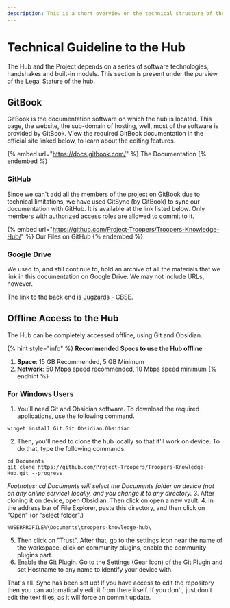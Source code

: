 ```yaml
---
description: This is a short overview on the technical structure of the hub.
---
```


# Technical Guideline to the Hub

The Hub and the Project depends on a series of software technologies, handshakes and built-in models. This section is present under the purview of the Legal Stature of the hub.

## GitBook

GitBook is the documentation software on which the hub is located. This page, the website, the sub-domain of hosting, well, most of the software is provided by GitBook. View the required GitBook documentation in the official site linked below, to learn about the editing features.

{% embed url="https://docs.gitbook.com/" %}
The Documentation
{% endembed %}

### GitHub

Since we can't add all the members of the project on GitBook due to technical limitations, we have used GitSync (by GitBook) to sync our documentation with GitHub. It is available at the link listed below. Only members with authorized access roles are allowed to commit to it.

{% embed url="https://github.com/Project-Troopers/Troopers-Knowledge-Hub/" %}
Our Files on GitHub
{% endembed %}

### Google Drive

We used to, and still continue to, hold an archive of all the materials that we link in this documentation on Google Drive. We may not include URLs, however.

The link to the back end is[ Jugzards - CBSE](https://drive.google.com/drive/folders/1H6GLo8tvjuDqWGfHuYQiZo\_WkKoVZmJX?usp=drive\_link).

## Offline Access to the Hub

The Hub can be completely accessed offline, using Git and Obsidian.

{% hint style="info" %}
**Recommended Specs to use the Hub offline**

1. **Space**: 15 GB Recommended, 5 GB Minimum
2. **Network**: 50 Mbps speed recommended, 10 Mbps speed minimum
{% endhint %}

### For Windows Users

1. You'll need Git and Obsidian software. To download the required applications, use the following command.

```
winget install Git.Git Obsidian.Obsidian
```

2. Then, you'll need to clone the hub locally so that it'll work on device. To do that, type the following commands.

```
cd Documents
git clone https://github.com/Project-Troopers/Troopers-Knowledge-Hub.git --progress
```

_Footnotes: cd Documents will select the Documents folder on device (not on any online service) locally, and you change it to any directory._ 3. After cloning it on device, open Obsidian. Then click on open a new vault. 4. In the address bar of File Explorer, paste this directory, and then click on "Open" (or "select folder".)

```
%USERPROFILE%\Documents\troopers-knowledge-hub\
```

5. Then click on "Trust". After that, go to the settings icon near the name of the workspace, click on community plugins, enable the community plugins part.
6. Enable the Git Plugin. Go to the Settings (Gear Icon) of the Git Plugin and set Hostname to any name to identify your device with.

That's all. Sync has been set up! If you have access to edit the repository then you can automatically edit it from there itself. If you don't, just don't edit the text files, as it will force an commit update.
